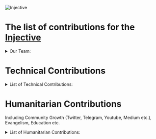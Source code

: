 ![Injective](https://user-images.githubusercontent.com/92199696/220547305-1c7614ae-ed07-4e68-8db8-dcc657f32ca6.png)
# The list of contributions for the [Injective](https://injective.com/)

<details>
  <summary>Our Team:</summary>

- [Vladimir Ponmimajushij Competencies](https://github.com/Antropocosmist/my_competencies)
- [Vladimir Synthetic Competencies](https://www.instagram.com/synth_etic_/)
- [Valentin Medniyy Competencies](https://github.com/Medniyy)
- [Eugeniy Yakovishin Competencies](https://github.com/evgen3000)
- [Danil Milyutin Competencies](https://github.com/danilmilyutin)
- Secret Member😎
- Testnet Guru 🥷
- This character is unexplored👽

### ***[Feel free to learn more about our team](https://posthuman.digital/team)***
  </details>

# Technical Contributions

<details>

  <summary>List of Technical Contributions:</summary>
<br/>  

### We validate **Injective** in [Mainnet](https://www.mintscan.io/injective/validators/injvaloper1e84fr6cxgcflv3fc9ey6n8425au7zx6wsztrle)
[**Twitter Announcement**](https://twitter.com/POSTHUMAN_DVS/status/1626298038791675906)
<br/>
![injective](https://user-images.githubusercontent.com/92199696/220565948-8ecde3cf-edcc-41e6-8db6-bbd568eb49e0.jpg)


### **Relayers**. Now we have several relayers which working in two directions (to **Injective** and out) <br/>
1. osmosis
2. juno
3. crescent
4. chihuahua
5. g-bridge

[Relayer Address](https://www.mintscan.io/injective/account/inj13q49unftdxhvhz8z7yzcysvnnkgtdd46qmycva)

### We run few public nodes for the **[Injective](https://injective.com/)**

- https://rpc.injective.posthuman.digital/ <br/>
**[Github Link](https://github.com/cosmos/chain-registry/blob/61827bb54b9ac23f858f88d3d6f11024f6d9168b/injective/chain.json#L169)**
- grpc.injective.posthuman.digital <br/>
**[Github Link](https://github.com/cosmos/chain-registry/blob/61827bb54b9ac23f858f88d3d6f11024f6d9168b/injective/chain.json#L225)**
- https://rest.injective.posthuman.digital/ <br/>
**[Github Link](https://github.com/cosmos/chain-registry/blob/61827bb54b9ac23f858f88d3d6f11024f6d9168b/injective/chain.json#L199)**

### We working on Sputnik Network, and we are in the process of implementation of $INJ to [**Sputnik Network Bot**](https://t.me/SputnikNetworkBot)! 

We'll add $INJ to Sputnik Exchange and to Sputnik Network. And users would be able to send tips with $INJ in Twitter and Telegram, and also p2p-exchange $INJ directly in Telegram!

</details>

 # Humanitarian Contributions
 Including Community Growth (Twitter, Telegram, Youtube, Medium etc.), Evangelism, Education etc. 
 
 <details>
  <summary>List of Humanitarian Contributions:</summary>
  
## Twitter <br/>

<details>
  <summary>Twitter Activity</summary>

## We started support Injective since 2021 and keep doing!<br/>
We manage **[Cosmos Ecosystem Twitter](https://twitter.com/CosmosEcosystem)** with ~36k followers! <br/>
![image](https://user-images.githubusercontent.com/92199696/220564230-c9da9b2b-ae0f-494a-9bf7-2a6987648324.png) <br/>

We always include Injective in our [Weekly](https://twitter.com/CosmosEcosystem/status/1621585636812529666?t=q2jCxy_xLJIeF8ZfQxtIVg&&s=35) and [Daily](https://twitter.com/CosmosEcosystem/status/1626933506294046721?t=Jbi2-udDKOJ2vx4N0Yz6Tw&&s=35) News inforgraphics! <br/>

### News

## 2021 <br/>
- [19 NOV 21](https://twitter.com/CosmosEcosystem/status/1461720436841058318?t=vJYZrinAlVKm_c5L6RJKpA&s=09) 
- [26 NOV 21](https://twitter.com/CosmosEcosystem/status/1464298546711175181?t=5EhmhjLCgB2-ypBTETZ5EA&s=35) 
- [03 DEC 21](https://twitter.com/CosmosEcosystem/status/1466853702355066892?t=rLzVuNAUkm0PRLRULUJz-g&s=09)
- [10 DEC 21](https://twitter.com/CosmosEcosystem/status/1469367168806567939?t=RQKfQDL2zstugi3IV_A5ig&s=09) 
- [17 DEC 21](https://twitter.com/CosmosEcosystem/status/1471902633216589824?t=jf1PQ9Qsq--LZfagW7aM1A&s=09)
- [24 DEC 21](https://twitter.com/CosmosEcosystem/status/1474450760473657345?t=LHhIpUtLEDlV-p6AcRBUcQ&s=09)
## 2022 <br/>
- [11 FEB 22](https://twitter.com/CosmosEcosystem/status/1492208944353320962?t=L3exvq35DcvchGmM0a2ocQ&s=35) 
- [18 FEB 22](https://twitter.com/CosmosEcosystem/status/1494745569482448901?t=aAaqg3Po10kSW9z62IjUtg&s=35) 
- [18 MAR 22](https://twitter.com/CosmosEcosystem/status/1504796975262277645?t=qoSIRhDVVfP57YD7pVXNdA&s=35) 
- [25 MAR 22](https://twitter.com/CosmosEcosystem/status/1507456026190221345?t=mIpigbu6eFTVQ4uQusD62A&s=35) 
- [16 APR 22](https://twitter.com/CosmosEcosystem/status/1515350581963018251?t=SlbrRSYAOwwoJY7PUVP3YA&s=35) 
- [06 MAY 22](https://twitter.com/CosmosEcosystem/status/1522652655990063106?t=tvyk1ijheUQFgV2Q9c5VjQ&s=35) 
- [13 MAY 22](https://twitter.com/CosmosEcosystem/status/1525170815385452544?t=u2Hb2j7T3zfOJqNlKpo3Lg&s=35) 
- [27 MAY 22](https://twitter.com/CosmosEcosystem/status/1530258481353306115?t=1Q10XA9a3WTm94bvQQuxBQ&s=35) 
- [10 JUNE 22](https://twitter.com/CosmosEcosystem/status/1535327674285056004?t=oHb0WOK6bqKuj5XklkY95g&s=19) 
- [18 JUNE 22](https://twitter.com/CosmosEcosystem/status/1538182138813718528?t=rsKV5cHxKBw5Okf3mi1XPA&s=35) 
- [02 JULY 22](https://twitter.com/CosmosEcosystem/status/1543282596876099593?t=WeDWisas0e7oF4rxWRlAaA&s=35) 
- [09 JULY 22](https://twitter.com/CosmosEcosystem/status/1545811915779235841?t=iWW0Y-XMYP7dmPnOwLXdaw&s=09) 
- [16 JULY 22](https://twitter.com/CosmosEcosystem/status/1548334581232766976?t=Gs4DuMIBVTx9AQgKA4EA4Q&s=09) 
- [24 JULY 22](https://twitter.com/CosmosEcosystem/status/1551287141451370496?t=_DlYkInExv-p5Sq7TAfcCA&s=35) 
- [26 AUG 22](https://twitter.com/CosmosEcosystem/status/1563142277622804481?t=1lqcjVujef4PDIbAIGLIEA&s=09) 
- [18 FEB 22](https://twitter.com/CosmosEcosystem/status/1494745569482448901?t=mpu676W6WQQIXHpOwCxDTA&s=35)
- [18 NOV 22](https://twitter.com/CosmosEcosystem/status/1593650869735759879?t=VbHOrlEjUL46SG_gM_IErg&s=09 ) 
- [02 DEC 22](https://twitter.com/CosmosEcosystem/status/1598729419765342209?t=sfwL3Ci9MAhWVjt-t-aHeg&s=35 ) 
- [17 DEC 22](https://twitter.com/CosmosEcosystem/status/1604165503513395200?t=zgqCsK4I0R758QcSTJIzvA&s=35 ) 
## 2023 <br/>
- [20 JAN 23](https://twitter.com/CosmosEcosystem/status/1616482169064652800?t=CefX8LHacI8gjd6SMoABXA&s=35) 
- [26 JAN 23](https://twitter.com/CosmosEcosystem/status/1618600070747938818?t=pNpe4nqjW9VFeoi658zEIw&s=35) 
- [28 JAN 23](https://twitter.com/CosmosEcosystem/status/1619349322306572293?t=1D7Jskr2XmLIvRZ6e7t2Tw&s=35) 
- [03 FEB 23](https://twitter.com/CosmosEcosystem/status/1621585636812529666?t=q2jCxy_xLJIeF8ZfQxtIVg&s=35) 
- [17 FEB 23](https://twitter.com/CosmosEcosystem/status/1626605802378383360?t=goJWqYPtnri1El51Ows1tw&s=09) 
- [18 FEB 23](https://twitter.com/CosmosEcosystem/status/1626933506294046721?t=Jbi2-udDKOJ2vx4N0Yz6Tw&s=35) 

### Statistics 
  
- [30 OCT 22](https://twitter.com/CosmosEcosystem/status/1586710255957786624?t=BqN03SASvjQG35GBJj_-tQ&s=35) 
- [7 JAN 23](https://twitter.com/CosmosEcosystem/status/1611772150721175552?t=6NdvCSjqXjYFpvNOYFM0Nw&s=35) 
- [26 JAN 23](https://twitter.com/CosmosEcosystem/status/1618651410987626496?t=QU6RpNjmKChCbcfToIIS6Q&s=09) 
- [28 JAN 23](https://twitter.com/CosmosEcosystem/status/1619334484020822016?t=N3qD-g9v6WeWl49Ze7qgQQ&s=35) 
- [15 FEB 23](https://twitter.com/CosmosEcosystem/status/1625882458033123330?t=Vh8WHT-NjsPup9Yb2rZ8BA&s=09) 
- [20 FEB 23](https://twitter.com/CosmosEcosystem/status/1627683684932530176?t=xkirpRI8wnALAQZXytUcWg&s=35) 

### Other graphics with Injective mentioned 

- [26 MAY 22](https://twitter.com/CosmosEcosystem/status/1529836779485937664?t=MQPGMIgZ7NjFg_NrlJBCCQ&s=09) 
- [19 DEC 22](https://twitter.com/CosmosEcosystem/status/1604856657699225600?t=2Xfy1gPbIk35bbEpxEzYOA&s=35) 
- [24 JAN 23](https://twitter.com/CosmosEcosystem/status/1617921483422208000?t=0TrZPKlhdhggu9taRUDacQ&s=35) 
</details>

<details>
  <summary>YouTube Activity</summary>

### We have more than 4.2k subsctibers our YouTube channel [CryptoBase](https://youtube.com/cryptobased)
![image](https://user-images.githubusercontent.com/92199696/220563685-1cfa3933-b615-484d-ad4c-045e6f32eb70.png) <br/>
- We even met in reality! Live interview with Jenna from Injective on Staking Summit. [link](https://youtu.be/CJpWwtUXu1Y?t=3121)
- [**Playlist**](https://youtube.com/playlist?list=PLgQFzABJoJYx-lwnvZwKjDqsDxiccjP-G) of 58+videos of our Weekly Community Calls where we speak about Cosmos Ecosystem projects and also about Injective! 
</details>
